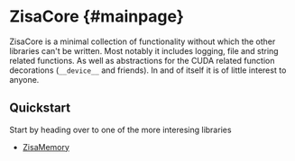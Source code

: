 # ZisaCore                                                           {#mainpage}
ZisaCore is a minimal collection of functionality without which the other
libraries can't be written. Most notably it includes logging, file and string
related functions. As well as abstractions for the CUDA related function
decorations (`__device__` and friends). In and of itself it is of little
interest to anyone.

## Quickstart
Start by heading over to one of the more interesing libraries

   * [ZisaMemory](htts://1uc.github.io/ZisaMemory)
